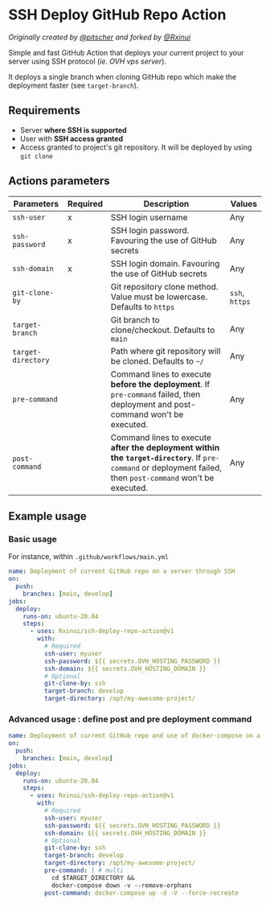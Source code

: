 # SSH Deploy GitHub Repo Action

_Originally created by [@pitscher](https://github.com/pitscher/) and forked by [@Rxinui](https://github.com/Rxinui/)_

Simple and fast GitHub Action that deploys your current project to your server using SSH protocol (_ie. OVH vps server_).

It deploys a single branch when cloning GitHub repo which make the deployment faster (see `target-branch`).

## Requirements

- Server **where SSH is supported**
- User with **SSH access granted**
- Access granted to project's git repository. It will be deployed by using `git clone`

## Actions parameters

| **Parameters**     | **Required** | **Description**                                                                                                                                                | **Values**     |
| ------------------ | ------------ | -------------------------------------------------------------------------------------------------------------------------------------------------------------- | -------------- |
| `ssh-user`         | x            | SSH login username                                                                                                                                             | Any            |
| `ssh-password`     | x            | SSH login password. Favouring the use of GitHub secrets                                                                                                        | Any            |
| `ssh-domain`       | x            | SSH login domain. Favouring the use of GitHub secrets                                                                                                          | Any            |
| `git-clone-by`     |              | Git repository clone method. Value must be lowercase. Defaults to `https`                                                                                      | `ssh`, `https` |
| `target-branch`    |              | Git branch to clone/checkout. Defaults to `main`                                                                                                               | Any            |
| `target-directory` |              | Path where git repository will be cloned. Defaults to `~/`                                                                                                     | Any            |
| `pre-command`      |              | Command lines to execute **before the deployment**. If `pre-command` failed, then deployment and post-command won't be executed.                               | Any            |
| `post-command`     |              | Command lines to execute **after the deployment within the `target-directory`**. If `pre-command` or deployment failed, then `post-command` won't be executed. | Any            |

## Example usage

### Basic usage 

For instance, within `.github/workflows/main.yml`

```yaml
name: Deployment of current GitHub repo on a server through SSH
on:
  push:
    branches: [main, develop]
jobs:
  deploy:
    runs-on: ubuntu-20.04
    steps:
      - uses: Rxinui/ssh-deploy-repo-action@v1
        with:
          # Required
          ssh-user: myuser
          ssh-password: ${{ secrets.OVH_HOSTING_PASSWORD }}
          ssh-domain: ${{ secrets.OVH_HOSTING_DOMAIN }}
          # Optional
          git-clone-by: ssh
          target-branch: develop
          target-directory: /opt/my-awesome-project/
```
### Advanced usage : define post and pre deployment command

```yaml
name: Deployment of current GitHub repo and use of docker-compose on a server through SSH
on:
  push:
    branches: [main, develop]
jobs:
  deploy:
    runs-on: ubuntu-20.04
    steps:
      - uses: Rxinui/ssh-deploy-repo-action@v1
        with:
          # Required
          ssh-user: myuser
          ssh-password: ${{ secrets.OVH_HOSTING_PASSWORD }}
          ssh-domain: ${{ secrets.OVH_HOSTING_DOMAIN }}
          # Optional
          git-clone-by: ssh
          target-branch: develop
          target-directory: /opt/my-awesome-project/
          pre-command: | # multi
            cd $TARGET_DIRECTORY && 
            docker-compose down -v --remove-orphans
          post-command: docker-compose up -d -V --force-recreate
```